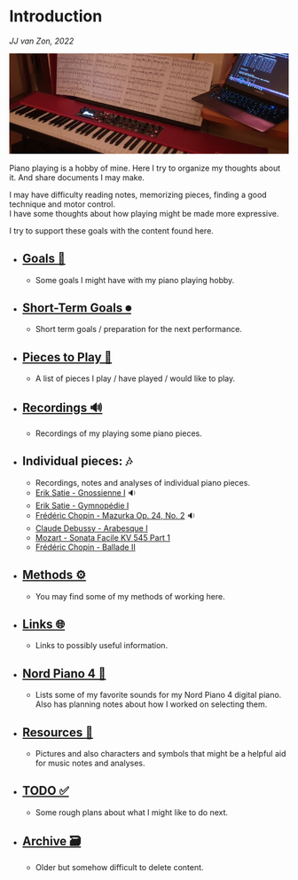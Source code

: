 Introduction
============

*JJ van Zon, 2022*

![](resources/photo-jjs-piano-laptop-sheet-music-analysis-wide.jpg)

Piano playing is a hobby of mine. Here I try to organize my thoughts about it. And share documents I may make.

I may have difficulty reading notes, memorizing pieces, finding a good technique and motor control.  
I have some thoughts about how playing might be made more expressive.  

I try to support these goals with the content found here.  

- ## [Goals 🎯](goals.md)
    - Some goals I might have with my piano playing hobby.
- ## [Short-Term Goals ⏺](short-term-goals.md)
    - Short term goals / preparation for the next performance.
- ## [Pieces to Play 🎹](pieces-to-play.md)
    - A list of pieces I play / have played / would like to play.
- ## [Recordings 🔊](recordings.md)
    - Recordings of my playing some piano pieces.
- ## Individual pieces: 🎶
    - Recordings, notes and analyses of individual piano pieces.
    - [Erik Satie - Gnossienne Ⅰ](satie-gnossienne-1/README.md) 🔉
    - [Erik Satie - Gymnopédie Ⅰ](satie-gymnopedie-1/README.md)
    - [Frédéric Chopin - Mazurka Op. 24, No. 2](chopin-mazurka-op-24-no-2/README.md) 🔉
    - [Claude Debussy - Arabesque Ⅰ](debussy-arabesque-1/README.md)
    - [Mozart - Sonata Facile KV 545 Part 1](mozart-sonata-facile-part-1/README.md)
    - [Frédéric Chopin - Ballade Ⅱ](chopin-ballade-2/README.md)
- ## [Methods ⚙](methods/README.md)
    - You may find some of my methods of working here.
- ## [Links 🌐](links.md)
    - Links to possibly useful information.
- ## [Nord Piano 4 🎹](nord-piano-4/README.md)
    - Lists some of my favorite sounds for my Nord Piano 4 digital piano. Also has planning notes about how I worked on selecting them.
- ## [Resources 🔧](resources/README.md)
    - Pictures and also characters and symbols that might be a helpful aid for music notes and analyses.
- ## [TODO ✅](todo.md)
    - Some rough plans about what I might like to do next.
- ## [Archive 🗃](archive/README.md)
    - Older but somehow difficult to delete content.